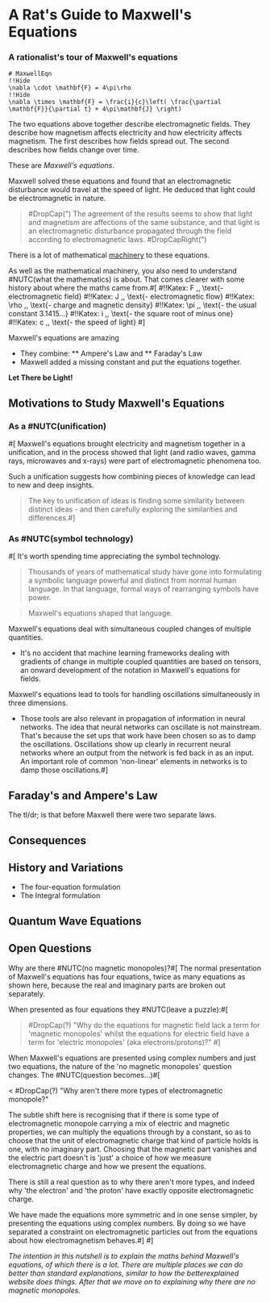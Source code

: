 # A Rat's Guide to Maxwell's Equations
### A rationalist's tour of Maxwell's equations

~~~Scorpio
# MaxwellEqn
!!Hide
\nabla \cdot \mathbf{F} = 4\pi\rho
!!Hide
\nabla \times \mathbf{F} = \frac{i}{c}\left( \frac{\partial \mathbf{F}}{\partial t} + 4\pi\mathbf{J} \right)
~~~
The two equations above together describe electromagnetic fields.  They describe how magnetism affects electricity and how electricity affects magnetism.  The first describes how fields spread out.  The second describes how fields change over time.  

These are *Maxwell's equations*.

Maxwell solved these equations and found that an electromagnetic disturbance would travel at the speed of light.  He deduced that light could be electromagnetic in nature.

> #DropCap(") The agreement of the results seems to show that light and magnetism are affections of the same substance, and that light is an electromagnetic disturbance propagated through the field according to electromagnetic laws. #DropCapRight(")

There is a lot of mathematical [machinery](#maxwell_the_maths) to these equations.

As well as the mathematical machinery, you also need to understand #NUTC(what the mathematics) is about.  That comes clearer with some history about where the maths came from.#[
#!!Katex: F \,\, \text{- electromagnetic field}
#!!Katex: J \,\, \text{- electromagnetic flow}
#!!Katex: \rho \,\, \text{- charge and magnetic density}
#!!Katex: \pi \,\, \text{- the usual constant 3.1415...}
#!!Katex: i \,\, \text{- the square root of minus one}
#!!Katex: c \,\, \text{- the speed of light}
#]

Maxwell's equations are amazing
* They combine:
** Ampere's Law and
** Faraday's Law
* Maxwell added a missing constant and put the equations together.

 **Let There be Light!**

## Motivations to Study Maxwell's Equations
### As a #NUTC(unification)
#[
Maxwell's equations brought electricity and magnetism together in a unification, and in the process showed that light (and radio waves, gamma rays, microwaves and x-rays) were part of electromagnetic phenomena too.

Such a unification suggests how combining pieces of knowledge can lead to new and deep insights.

> The key to unification of ideas is finding some similarity between distinct ideas - and then carefully exploring the similarities and differences.#]

### As #NUTC(symbol technology)
#[
It's worth spending time appreciating the symbol technology. 

> Thousands of years of mathematical study have gone into formulating a symbolic language powerful and distinct from normal human language.  In that language, formal ways of rearranging symbols have power.

> Maxwell's equations shaped that language.

Maxwell's equations deal with simultaneous coupled changes of multiple quantities.  

* It's no accident that machine learning frameworks dealing with gradients of change in multiple coupled quantities are based on tensors, an onward development of the notation in Maxwell's equations for fields.

Maxwell's equations lead to tools for handling oscillations simultaneously in three dimensions.  

* Those tools are also relevant in propagation of information in neural networks.  The idea that neural networks can oscillate is not mainstream.  That's because the set ups that work have been chosen so as to damp the oscillations.  Oscillations show up clearly in recurrent neural networks where an output from the network is fed back in as an input.  An important role of common  'non-linear' elements in networks is to damp those oscillations.#]

## Faraday's and Ampere's Law

The tl/dr; is that before Maxwell there were two separate laws.


## Consequences

## History and Variations

* The four-equation formulation
* The Integral formulation

## Quantum Wave Equations

## Open Questions

Why are there #NUTC(no magnetic monopoles)?#[
The normal presentation of Maxwell's equations has four equations, twice as many equations as shown here, because the real and imaginary parts are broken out separately.

When presented as four equations they #NUTC(leave a puzzle):#[ 

> #DropCap(?) "Why do the equations for magnetic field lack a term for 'magnetic monopoles' whilst the equations for electric field have a term for 'electric monopoles' (aka electrons/protons)?"
#]

When Maxwell's equations are presented using complex numbers and just two equations, the nature of the 'no magnetic monopoles' question changes.  The #NUTC(question becomes...)#[

< #DropCap(?) "Why aren't there more types of electromagnetic monopole?"

The subtle shift here is recognising that if there is some type of electromagnetic monopole carrying a mix of electric and magnetic properties, we can multiply the equations through by a constant, so as to choose that the unit of electromagnetic charge that kind of particle holds is one, with no imaginary part.  Choosing that the magnetic part vanishes and the electric part doesn't is 'just' a choice of how we measure electromagnetic charge and how we present the equations.

There is still a real question as to why there aren't more types, and indeed why 'the electron' and 'the proton' have exactly opposite electromagnetic charge.

We have made the equations more symmetric and in one sense simpler, by presenting the equations using complex numbers.  By doing so we have separated a constraint on electromagnetic particles out from the equations about how electromagnetism behaves.#]
#]

 *The intention in this nutshell is to explain the maths behind Maxwell's equations, of which there is a lot.  There are multiple places we can do better than standard explanations, similar to how the betterexplained website does things.  After that we move on to explaining why there are no magnetic monopoles.*

